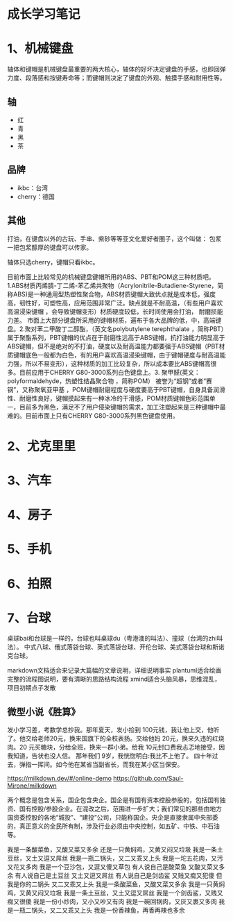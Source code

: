 # 成长学习笔记

# 1、机械键盘
轴体和键帽是机械键盘最重要的两大核心，轴体的好坏决定键盘的手感，也即回弹力度、段落感和按键寿命等；而键帽则决定了键盘的外观、触摸手感和耐用性等。

## 轴
- 红
- 青
- 黑
- 茶

## 品牌
- ikbc：台湾
- cherry：德国

## 其他
打油，在键盘以外的古玩、手串、紫砂等等亚文化爱好者圈子，这个叫做：
包浆
一把包浆醇厚的键盘可以传家。


轴体只选cherry，键帽只看ikbc。

目前市面上比较常见的机械键盘键帽所用的ABS、PBT和POM这三种材质吧。1.ABS材质丙烯腈-丁二烯-苯乙烯共聚物（Acrylonitrile-Butadiene-Styrene，简称ABS)是一种通用型热塑性聚合物，ABS材质键帽大致优点就是成本低，强度高，韧性好，可塑性高，应用范围非常广泛。缺点就是不耐高温，（有些用户喜欢高温浸染键帽 ，会导致键帽变形）材质硬度较低，长时间使用会打油， 耐磨损能力差。 市面上大部分键盘所采用的键帽材质，遍布于各大品牌的低，中，高端键盘。2.聚对苯二甲酸丁二醇酯，（英文名polybutylene terephthalate ，简称PBT）属于聚酯系列，PBT键帽的优点在于耐磨性远高于ABS键帽，抗打油能力明显高于ABS键帽，但不是绝对的不打油，硬度以及耐高温能力都要强于ABS键帽（PBT材质键帽底色一般都为白色，有的用户喜欢高温浸染键帽，由于键帽硬度与耐高温能力强，所以不易变形），这种材质的加工比较复杂，所以成本要比ABS键帽高很多。目前应用于CHERRY G80-3000系列白色键盘上。3. 聚甲醛(英文：polyformaldehyde，热塑性结晶聚合物 ，简称POM） 被誉为“超钢”或者“赛钢”，又称聚氧亚甲基 ，POM键帽耐磨程度与硬度要高于PBT键帽，自身具备润滑性、耐磨性良好，键帽摸起来有一种冰冷的干滑感，POM材质键帽色彩范围单一，目前多为黑色，满足不了用户侵染键帽的需求，加工注塑起来是三种键帽中最难的。目前市面上只有CHERRY G80-3000系列黑色键盘使用。

# 2、尤克里里

# 3、汽车


# 4、房子

# 5、手机

# 6、拍照

# 7、台球
桌球bai和台球是一样的，台球也叫桌球du（粤港澳的叫法）、撞球（台湾的zhi叫法）。
中式八球、俄式落袋台球、英式落袋台球、开伦台球、美式落袋台球和斯诺克台球。




markdown文档适合来记录大篇幅的文章说明，详细说明事实
plantuml适合绘画完整的流程图说明，要有清晰的思路结构流程
xmind适合头脑风暴，思维混乱，项目初期点子发散


## 微型小说《胜算》
发小学习差，考数学总抄我。那年夏天，发小捡到 100元钱，我让他上交，他听了。他交给老师20元，换来国旗下的全校表扬。交给他妈 20元，换来久违的红烧肉。20 元买糖块，分给全班，换来一群小弟。给我 10元封口费我忐忑地接受，因我知道，告状也没人信。
那年我们 9岁，我恍惚明白:我比不上他了。
四十年过去，弹指一挥间。如今他在某省当副省长，而我在某小区当保安。

https://milkdown.dev/#/online-demo
https://github.com/Saul-Mirone/milkdown


两个概念是包含关系，国企包含央企。国企是有国有资本控股参股的，包括国有独资、国有控股/参股企业。在混改之后，范围进一步扩大；我们常见的那些由地方国资委控股的各地“城投”、“建投”公司，只能称国企。央企是直接隶属中央部委的，真正意义的全民所有制，涉及行业必须由中央控制，如五矿、中铁、中石油等。



我是一条酸菜鱼，又酸又菜又多余
还是一只黄焖鸡，又黄又闷又垃圾 ​
我是一条土豆丝，又土又逗又屌丝
我是一瓶二锅头，又二又乖又上头
我是一坨五花肉，又污又花又多肉
我是一个豆沙包，又逗又傻又草包 ​
有人说自己是酸菜鱼
又酸又菜又多余
有人说自己是土豆丝
又土又逗又屌丝
有人说自己是剑齿鲨
又贱又痴又犯傻
但我是你的二锅头
又二又乖又上头 ​​
我是一条酸菜鱼，又酸又菜又多余
我是一只黄焖鸡，又黄又闷又垃圾
我是一条土豆丝，又土又逗又屌丝
我是一个剑齿鲨，又贱又痴又很傻
我是一份小炒肉，又小又吵又有肉
我是一碗回锅肉，又灰又裹又多肉
我是一瓶二锅头，又二又乖又上头
我是一份香辣鱼，再香再辣也多余















